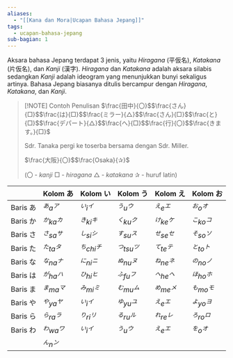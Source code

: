 ```yaml
---
aliases:
  - "[[Kana dan Mora|Ucapan Bahasa Jepang]]"
tags:
  - ucapan-bahasa-jepang
sub-bagian: 1
---
```

Aksara bahasa Jepang terdapat 3 jenis, yaitu *Hiragana* (平仮名), *Katakana* (片仮名), dan *Kanji* (漢字). *Hiragana* dan *Katakana* adalah aksara silabis sedangkan *Kanji* adalah ideogram yang menunjukkan bunyi sekaligus artinya. Bahasa Jepang biasanya ditulis bercampur dengan *Hiragana*, *Katakana*, dan *Kanji*.

> [!NOTE] Contoh Penulisan
> $\frac{田中}{〇}$$\frac{さん}{□}$$\frac{は}{□}$$\frac{ミラー}{△}$$\frac{さん}{□}$$\frac{と}{□}$$\frac{デパート}{△}$$\frac{へ}{□}$$\frac{行}{〇}$$\frac{きます。}{□}$
> 
> Sdr. Tanaka pergi ke toserba bersama dengan Sdr. Miller.
> 
> $\frac{大阪}{〇}$$\frac{Osaka}{✰}$
> 
> (〇 - *kanji* □ - *hiragana* △ - *katakana* ✰ - huruf latin)

|         | Kolom あ  | Kolom い   | Kolom う   | Kolom え  | Kolom お  |
| ------- | -------- | --------- | --------- | -------- | -------- |
| Baris あ | $^あa^ア$  | $^いi^イ$   | $^うu^ウ$   | $^えe^エ$  | $^おo^オ$  |
| Baris か | $^かka^カ$ | $^きki^キ$  | $^くku^ク$  | $^けke^ケ$ | $^こko^コ$ |
| Baris さ | $^さsa^サ$ | $^しsi^シ$  | $^すsu^ス$  | $^せse^セ$ | $^そso^ソ$ |
| Baris た | $^たta^タ$ | $^ちchi^チ$ | $^つtsu^ツ$ | $^てte^テ$ | $^とto^ト$ |
| Baris な | $^なna^ナ$ | $^にni^ニ$  | $^ぬnu^ヌ$  | $^ねne^ネ$ | $^のno^ノ$ |
| Baris は | $^がha^ハ$ | $^ひhi^ヒ$  | $^ふfu^フ$  | $^へhe^ヘ$ | $^ほho^ホ$ |
| Baris ま | $^まma^マ$ | $^みmi^ミ$  | $^むmu^ム$  | $^めme^メ$ | $^もmo^モ$ |
| Baris や | $^やya^ヤ$ | $^いi^イ$   | $^ゆyu^ユ$  | $^えe^エ$  | $^よyo^ヨ$ |
| Baris ら | $^らra^ラ$ | $^りri^リ$  | $^るru^ル$  | $^れre^レ$ | $^ろro^ロ$ |
| Baris わ | $^わwa^ワ$ | $^いi^イ$   | $^うu^ウ$   | $^えe^エ$  | $^をo^オ$  |
|         | $^んn^ン$  |           |           |          |          |
